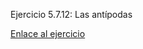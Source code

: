 Ejercicio 5.7.12: Las antípodas

<a href="https://nereadelolmosanz.github.io/X-Nav-5.7.12-Antipodas/">Enlace al ejercicio</a>
